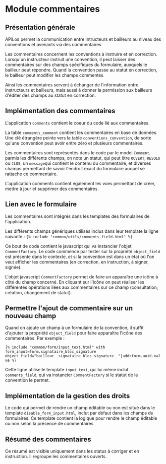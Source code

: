 ```{toctree}
```

# Module commentaires

## Présentation générale

APiLos permet la communication entre intructeurs et bailleurs au niveau des conventions et avenants via des commentaires.

Les commentaires concernent les conventions à instruire et en correction. Lorsqu'un instructeur instruit une convention, il peut laisser des commentaires sur des champs spécifiques du formulaire, auxquels le bailleur peut répondre. Quand la convention passe au statut en correction, le bailleur peut modifier les champs commentés.

Ainsi les commentaires servent à échanger de l'information entre instructeurs et bailleurs, mais aussi à donner la permission aux bailleurs d'éditer des champs au statut en correction.

## Implémentation des commentaires

L'application `comments` contient le coeur du code lié aux commentaires.

La table `comments_comment` contient les commentaires en base de données. Une clé étrangère pointe vers la table `conventions_convention`, de sorte qu'une convention peut avoir entre zéro et plusieurs commentaires.

Les commentaires sont représentés dans le code par le model `Comment`, parmis les différents champs, on note un statut, qui peut être `OUVERT`, `RESOLU` ou `CLOS`, un `message`qui contient le contenu du commentaire, et diverses champs permettant de savoir l'endroit exact du formulaire auquel se rattache ce commentaire.

L'application comments contient également les vues permettant de créer, mettre à jour et supprimer des commentaires.

## Lien avec le formulaire

Les commentaires sont intégrés dans les templates des formulaires de l'application.

Les différents champs génériques utilisés inclus dans leur template la ligne suivante : `{% include "common/utils/comments_field.html" %}`

Ce bout de code contient le javascript qui va instancier l'objet `CommentFactory`. Le code commence par tester sur la propriété `object_field` est présente dans le contexte, et si la convention est dans un état où l'on veut afficher les commentaires (en correction, en instruction, à signer, signée).

L'objet javascript `CommentFactory` permet de faire un apparaître une icône à côté du champ concerné. En cliquant sur l'icône on peut réaliser les différentes opérations liées aux commentaires sur ce champ (consultation, création, changement de statut).

## Permettre l'ajout de commentaire sur un nouveau champ

Quand on ajoute un champ à un formulaire de la convention, il suffit d'ajouter la propriété `object_field` pour faire apparaître l'icône des commentaires. Par exemple :

`{% include "common/form/input_text.html" with form_input=form.signataire_bloc_signature object_field="bailleur__signataire_bloc_signature__"|add:form.uuid.value %}`

Cette ligne utilise le template `input_text`, qui lui même inclut `comments_field`, qui va instancier `CommentFactory` si le statut de la convention le permet.

## Implémentation de la gestion des droits

Le code qui permet de rendre un champ éditable ou non est situé dans le template `disable_form_input.html`, inclut par défaut dans les champs du formulaires. Ce template contient la logique pour rendre le champ éditable ou non selon la présence de commentaires.

## Résumé des commentaires

Ce résumé est visible uniquement dans les status à corriger et en instruction. Il regroupe les commentaires ouverts.